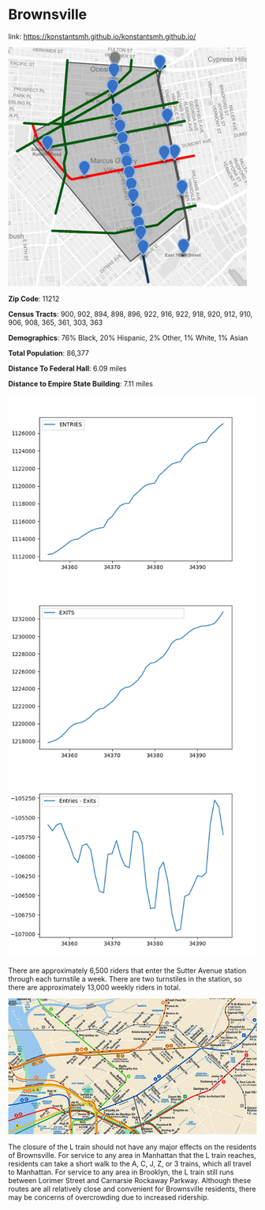 # Brownsville

link: https://konstantsmh.github.io/konstantsmh.github.io/

![map](brownsvilleMap.png)

**Zip Code**: 11212

**Census Tracts**: 900, 902, 894, 898, 896, 922, 916, 922, 918, 920, 912, 910, 906, 908, 365, 361, 303, 363

**Demographics**: 76% Black, 20% Hispanic, 2% Other, 1% White, 1% Asian

**Total Population**: 86,377

**Distance To Federal Hall**: 6.09 miles

**Distance to Empire State Building**: 7.11 miles 

![plot](plot.png)
![plot](plot2.png)
![plot](plot3.png)

There are approximately 6,500 riders
that enter the Sutter Avenue station through each
turnstile a week. There are two
turnstiles in the station, so there are
approximately 13,000 weekly riders in total.

![MTA Map](MTA-Brownsville.png)

The closure of the L train should not have
any major effects on the residents of
Brownsville. For service to any area in
Manhattan that the L train reaches, residents
can take a short walk to the A, C, J, Z, or 3
trains, which all travel to Manhattan. For
service to any area in Brooklyn, the L train
still runs between Lorimer Street and Carnarsie
Rockaway Parkway. Although these routes
are all relatively close and convenient for
Brownsville residents, there may be concerns
of overcrowding due to increased ridership.
